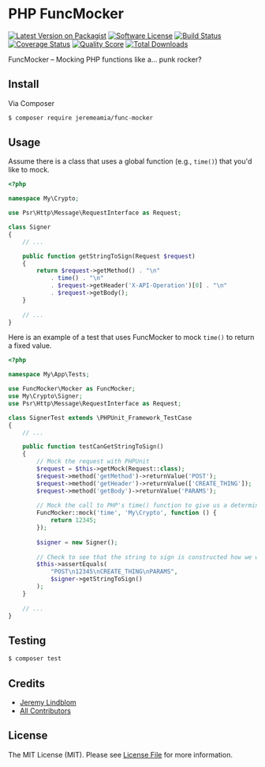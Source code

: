 # PHP FuncMocker

[![Latest Version on Packagist][ico-version]][link-packagist]
[![Software License][ico-license]](LICENSE.md)
[![Build Status][ico-travis]][link-travis]
[![Coverage Status][ico-scrutinizer]][link-scrutinizer]
[![Quality Score][ico-code-quality]][link-code-quality]
[![Total Downloads][ico-downloads]][link-downloads]

FuncMocker – Mocking PHP functions like a... punk rocker?

## Install

Via Composer

``` bash
$ composer require jeremeamia/func-mocker
```

## Usage

Assume there is a class that uses a global function (e.g., `time()`) that you'd like to mock.

``` php
<?php

namespace My\Crypto;

use Psr\Http\Message\RequestInterface as Request;

class Signer
{
    // ...

    public function getStringToSign(Request $request)
    {
        return $request->getMethod() . "\n"
            . time() . "\n"
            . $request->getHeader('X-API-Operation')[0] . "\n"
            . $request->getBody();            
    }
    
    // ...
}
```

Here is an example of a test that uses FuncMocker to mock `time()` to return a fixed value.

```php
<?php

namespace My\App\Tests;

use FuncMocker\Mocker as FuncMocker;
use My\Crypto\Signer;
use Psr\Http\Message\RequestInterface as Request;

class SignerTest extends \PHPUnit_Framework_TestCase
{
    // ...

    public function testCanGetStringToSign()
    {
        // Mock the request with PHPUnit
        $request = $this->getMock(Request::class);
        $request->method('getMethod')->returnValue('POST');
        $request->method('getHeader')->returnValue(['CREATE_THING']);
        $request->method('getBody')->returnValue('PARAMS');
        
        // Mock the call to PHP's time() function to give us a deterministic value.
        FuncMocker::mock('time', 'My\Crypto', function () {
            return 12345;
        });
                
        $signer = new Signer();
        
        // Check to see that the string to sign is constructed how we would expect.
        $this->assertEquals(
            "POST\n12345\nCREATE_THING\nPARAMS",
            $signer->getStringToSign()
        );
    }
    
    // ...
}

```

## Testing

``` bash
$ composer test
```

## Credits

- [Jeremy Lindblom][link-author]
- [All Contributors][link-contributors]

## License

The MIT License (MIT). Please see [License File](LICENSE.md) for more information.

[ico-version]: https://img.shields.io/packagist/v/jeremeamia/func-mocker.svg?style=flat-square
[ico-license]: https://img.shields.io/badge/license-MIT-brightgreen.svg?style=flat-square
[ico-travis]: https://img.shields.io/travis/jeremeamia/php-func-mocker/master.svg?style=flat-square
[ico-scrutinizer]: https://img.shields.io/scrutinizer/coverage/g/jeremeamia/php-func-mocker.svg?style=flat-square
[ico-code-quality]: https://img.shields.io/scrutinizer/g/jeremeamia/php-func-mocker.svg?style=flat-square
[ico-downloads]: https://img.shields.io/packagist/dt/jeremeamia/func-mocker.svg?style=flat-square

[link-packagist]: https://packagist.org/packages/jeremeamia/func-mocker
[link-travis]: https://travis-ci.org/jeremeamia/php-func-mocker
[link-scrutinizer]: https://scrutinizer-ci.com/g/jeremeamia/php-func-mocker/code-structure
[link-code-quality]: https://scrutinizer-ci.com/g/jeremeamia/php-func-mocker
[link-downloads]: https://packagist.org/packages/jeremeamia/func-mocker
[link-author]: https://github.com/jeremeamia
[link-contributors]: ../../contributors
